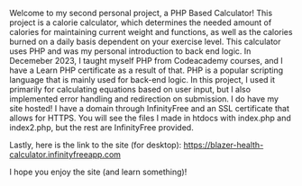 Welcome to my second personal project, a PHP Based Calculator! This project is a calorie calculator, which determines the needed amount of calories for maintaining current weight and functions, as well as the calories burned on a daily basis dependent on your exercise level. This calculator uses PHP and was my personal introduction to back end logic.
In Decemeber 2023, I taught myself PHP from Codeacademy courses, and I have a Learn PHP certificate as a result of that. PHP is a popular scripting language that is mainly used for back-end logic. In this project, I used it primarily for calculating equations based on user input, but I also implemented error handling and redirection on submission.
I do have my site hosted! I have a domain through InfinityFree and an SSL certificate that allows for HTTPS. You will see the files I made in htdocs with index.php and index2.php, but the rest are InfinityFree provided.

Lastly, here is the link to the site (for desktop): https://blazer-health-calculator.infinityfreeapp.com

I hope you enjoy the site (and learn something)!